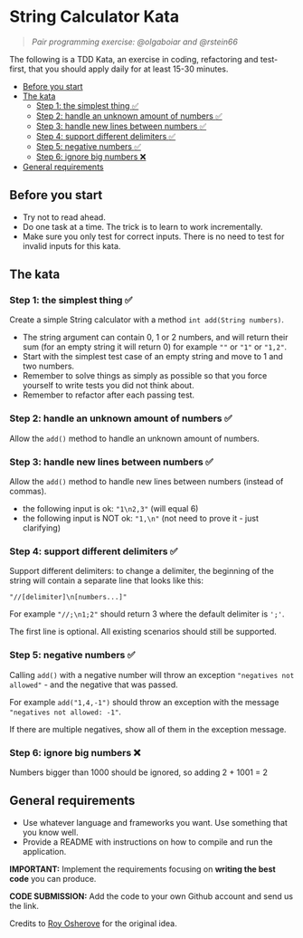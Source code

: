 # String Calculator Kata  
> *Pair programming exercise: @olgaboiar and @rstein66*  

The following is a TDD Kata, an exercise in coding, refactoring and test-first, that you should apply daily for at least 15-30 minutes.

<!-- MarkdownTOC -->

- [Before you start](#before-you-start)
- [The kata](#the-kata)
    - [Step 1: the simplest thing :white_check_mark:](#step-1-the-simplest-thing-white_check_mark)
    - [Step 2: handle an unknown amount of numbers :white_check_mark:](#step-2-handle-an-unknown-amount-of-numbers-white_check_mark)
    - [Step 3: handle new lines between numbers :white_check_mark:](#step-3-handle-new-lines-between-numbers-white_check_mark)
    - [Step 4: support different delimiters :white_check_mark:](#step-4-support-different-delimiters-white_check_mark)
    - [Step 5: negative numbers :white_check_mark:](#step-5-negative-numbers-white_check_mark)
    - [Step 6: ignore big numbers :x:](#step-6-ignore-big-numbers-x)
- [General requirements](#general-requirements)

<!-- /MarkdownTOC -->

## Before you start  
* Try not to read ahead.
* Do one task at a time. The trick is to learn to work incrementally.
* Make sure you only test for correct inputs. There is no need to test for invalid inputs for this kata.

## The kata  

### Step 1: the simplest thing :white_check_mark:  
Create a simple String calculator with a method ``int add(String numbers)``.

* The string argument can contain 0, 1 or 2 numbers, and will return their sum (for an empty string it will return 0) for example ``""`` or ``"1"`` or ``"1,2"``.
* Start with the simplest test case of an empty string and move to 1 and two numbers.
* Remember to solve things as simply as possible so that you force yourself to write tests you did not think about.
* Remember to refactor after each passing test.

### Step 2: handle an unknown amount of numbers :white_check_mark:  
Allow the ``add()`` method to handle an unknown amount of numbers.

### Step 3: handle new lines between numbers :white_check_mark:  
Allow the ``add()`` method to handle new lines between numbers (instead of commas).

* the following input is ok:  ``"1\n2,3"`` (will equal 6)
* the following input is NOT ok:  ``"1,\n"`` (not need to prove it - just clarifying)

### Step 4: support different delimiters :white_check_mark:
Support different delimiters: to change a delimiter, the beginning of the string will contain a separate line that looks like this:   

``"//[delimiter]\n[numbers...]"``

For example ``"//;\n1;2"`` should return 3 where the default delimiter is ``';'``.

The first line is optional. 
All existing scenarios should still be supported.

### Step 5: negative numbers :white_check_mark:
Calling ``add()`` with a negative number will throw an exception ``"negatives not allowed"`` - and the negative that was passed.

For example ``add("1,4,-1")`` should throw an exception with the message ``"negatives not allowed: -1"``.

If there are multiple negatives, show all of them in the exception message.

### Step 6: ignore big numbers :x:  
Numbers bigger than 1000 should be ignored, so adding 2 + 1001  = 2

## General requirements  
- Use whatever language and frameworks you want. Use something that you know well.
- Provide a README with instructions on how to compile and run the application.

**IMPORTANT:**  Implement the requirements focusing on **writing the best code** you can produce.

**CODE SUBMISSION:** Add the code to your own Github account and send us the link.

Credits to [Roy Osherove](http://osherove.com/tdd-kata-1) for the original idea.
